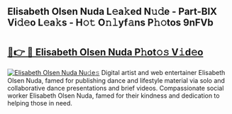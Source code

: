 ## Elisabeth Olsen Nuda L𝚎a𝚔ed N𝚞𝚍e - Part-BIX Vi𝚍𝚎o L𝚎a𝚔s - H𝚘𝚝 O𝚗𝚕yf𝚊ns P𝚑𝚘tos 9nFVb

# <h2><a href="http://kf08khw.oniu.top/?m=Elisabeth+Olsen+Nuda">🔗👉 🔴 Elisabeth Olsen Nuda P𝚑ot𝚘𝚜 V𝚒d𝚎o</a></h2>

[![Elisabeth Olsen Nuda Nu𝚍e𝚜](https://i.imgur.com/0qMVB7G.gif)](http://kf08khw.oniu.top/?m=Elisabeth+Olsen+Nuda)
Digital artist and web entertainer Elisabeth Olsen Nuda, famed for publishing dance and lifestyle material via solo and collaborative dance presentations and brief videos. Compassionate social worker Elisabeth Olsen Nuda, famed for their kindness and dedication to helping those in need.  
